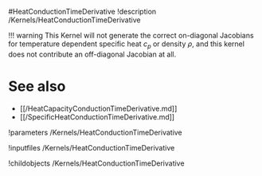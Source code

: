 
#HeatConductionTimeDerivative
!description /Kernels/HeatConductionTimeDerivative

!!! warning
    This Kernel will not generate the correct on-diagonal Jacobians for temperature
    dependent specific heat $c_p$ or density $\rho$, and this kernel does not
    contribute an off-diagonal Jacobian at all.

# See also
* [[/HeatCapacityConductionTimeDerivative.md]]
* [[/SpecificHeatConductionTimeDerivative.md]]

!parameters /Kernels/HeatConductionTimeDerivative

!inputfiles /Kernels/HeatConductionTimeDerivative

!childobjects /Kernels/HeatConductionTimeDerivative
